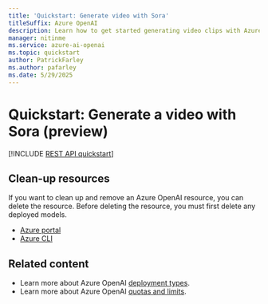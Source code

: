 ```yaml
---
title: 'Quickstart: Generate video with Sora'
titleSuffix: Azure OpenAI
description: Learn how to get started generating video clips with Azure OpenAI.
manager: nitinme
ms.service: azure-ai-openai
ms.topic: quickstart
author: PatrickFarley
ms.author: pafarley
ms.date: 5/29/2025
---
```


# Quickstart: Generate a video with Sora (preview)

[!INCLUDE [REST API quickstart](includes/audio-completions-rest.md)]

## Clean-up resources

If you want to clean up and remove an Azure OpenAI resource, you can delete the resource. Before deleting the resource, you must first delete any deployed models.

- [Azure portal](../multi-service-resource.md?pivots=azportal#clean-up-resources)
- [Azure CLI](../multi-service-resource.md?pivots=azcli#clean-up-resources)

## Related content

* Learn more about Azure OpenAI [deployment types](./how-to/deployment-types.md).
* Learn more about Azure OpenAI [quotas and limits](quotas-limits.md).
